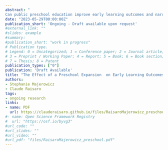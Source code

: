 ```yaml
---
abstract: "
Can public preschool education improve early learning outcomes and narrow socioeconomic gaps in academic performance in developing countries? This paper presents quasi-experimental evidence from an expansion of a national preschool program in Peru on learning outcomes. We exploit within family variation in exposure to preschool due to the gradual expansion of preschools across Peru. We find that having access to a regular preschool improves second grade standardized test scores for reading comprehension and mathematics. Exploring mechanisms, we look at two different preschool modalities rolled out in Peru: regular preschools and community preschools (in which local mothers deliver the service with limited supervision), which are assigned to towns based on the number of preschool-aged students in each town. We exploit discontinuities in this assignment rule through a regression discontinuity design and find some evidence that being assigned to a preschool with a trained teacher and proper infrastructure has a positive impact on student learning  for students in towns near the cut-off, which suggests that the quality of the preschool matters. Finally, we find that despite contributions to learning, having access to preschool appears to widen rather than close socioeconomic gaps in early achievement, so that complementary measures targeting the poorest students are necessary for greater educational equity." 
date: "2023-05-29T00:00:00Z"
publication_short: 'Ongoing - Draft available upon request'
#external_link: ""
#slides: example
#summary:
#publication_short: "work in progress"
# Publication type.
# Legend: 0 = Uncategorized; 1 = Conference paper; 2 = Journal article;
# 3 = Preprint / Working Paper; 4 = Report; 5 = Book; 6 = Book section;
# 7 = Thesis; 8 = Patent
publication_types: ["0"]
publication: 'Draft Available'
title: "The Effect of a Preschool Expansion  on Early Learning Outcomes in Peru"
authors:
- Stephanie Majerowicz
- Claude Raisaro
tags:
- ongoing research
links:
- name: PDF
  url: https://clauderaisaro.github.io/files/RaisaroMajerowicz_preschool.pdf
#- name: Open Science Framework Registry
#  url: "https://osf.io/byvg3"
#url_code: ""
#url_slides: ""
#url_video: ""
#url_pdf: "files/RaisaroMajerowicz_preschool.pdf"
---
```

